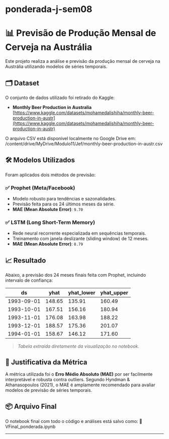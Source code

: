 # ponderada-j-sem08
# 📊 Previsão de Produção Mensal de Cerveja na Austrália

Este projeto realiza a análise e previsão da produção mensal de cerveja na Austrália utilizando modelos de séries temporais.

## 🗂️ Dataset
O conjunto de dados utilizado foi retirado do Kaggle:

- **Monthly Beer Production in Australia**  
  [https://www.kaggle.com/datasets/mohamedalishiha/monthly-beer-production-in-austr](https://www.kaggle.com/datasets/mohamedalishiha/monthly-beer-production-in-austr)

O arquivo CSV está disponível localmente no Google Drive em:
/content/drive/MyDrive/Modulo11/Jef/monthly-beer-production-in-austr.csv

## 🛠️ Modelos Utilizados

Foram aplicados dois métodos de previsão:

### ✅ Prophet (Meta/Facebook)
- Modelo robusto para tendências e sazonalidades.
- Previsão feita para os 24 últimos meses da série.
- **MAE (Mean Absolute Error)**: `9.70`

### ✅ LSTM (Long Short-Term Memory)
- Rede neural recorrente especializada em sequências temporais.
- Treinamento com janela deslizante (sliding window) de 12 meses.
- **MAE (Mean Absolute Error)**: `8.79`

## 📈 Resultado

Abaixo, a previsão dos 24 meses finais feita com Prophet, incluindo intervalo de confiança:

| ds        | yhat     | yhat_lower | yhat_upper |
|-----------|----------|------------|------------|
| 1993-09-01 | 148.65   | 135.91     | 160.49     |
| 1993-10-01 | 167.51   | 156.16     | 180.94     |
| 1993-11-01 | 176.08   | 163.98     | 188.22     |
| 1993-12-01 | 188.57   | 175.36     | 201.07     |
| 1994-01-01 | 158.67   | 146.12     | 171.60     |

> *Tabela extraída diretamente da visualização no notebook.*

## 📐 Justificativa da Métrica

A métrica utilizada foi o **Erro Médio Absoluto (MAE)** por ser facilmente interpretável e robusta contra outliers. Segundo Hyndman & Athanasopoulos (2021), o MAE é amplamente recomendado para avaliar modelos de previsão de séries temporais.

## 📦 Arquivo Final

O notebook final com todo o código e análises está salvo como:
📁 VFinal_ponderada.ipynb

---
